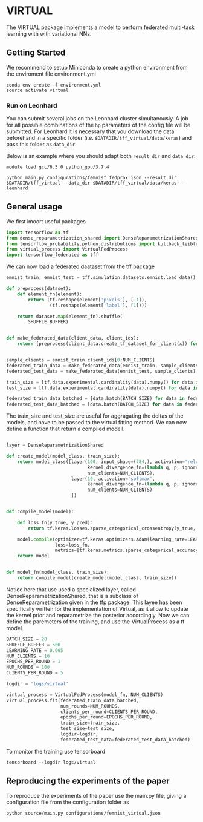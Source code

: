 # VIRTUAL

The VIRTUAL package implements a model to perform federated multi-task learning with with variational NNs.


## Getting Started

We recommend to setup Miniconda to create a python environment from the enviroment file environment.yml

```
conda env create -f environment.yml
source activate virtual
```

### Run on Leonhard
You can submit several jobs on the Leonhard cluster simultanously. A job for all possible combinations of the `hp` parameters of the config file will be submitted.
For Leonhard it is necessary that you download the data beforehand in a specific folder (i.e. `$DATADIR/tff_virtual/data/keras`) and pass this folder as `data_dir`.

Below is an example where you should adapt both `result_dir` and `data_dir`:

```
module load gcc/6.3.0 python_gpu/3.7.4

python main.py configurations/femnist_fedprox.json --result_dir $DATADIR/tff_virtual --data_dir $DATADIR/tff_virtual/data/keras --leonhard
```

## General usage

We first imoort useful packages


```python
import tensorflow as tf
from dense_reparametrization_shared import DenseReparametrizationShared
from tensorflow_probability.python.distributions import kullback_leibler as kl_lib
from virtual_process import VirtualFedProcess
import tensorflow_federated as tff
```

We can now load a federated daataset from the tff package

```python
emnist_train, emnist_test = tff.simulation.datasets.emnist.load_data()

def preprocess(dataset):
    def element_fn(element):
        return (tf.reshape(element['pixels'], [-1]),
                (tf.reshape(element['label'], [1])))

    return dataset.map(element_fn).shuffle(
        SHUFFLE_BUFFER)


def make_federated_data(client_data, client_ids):
    return [preprocess(client_data.create_tf_dataset_for_client(x)) for x in client_ids]


sample_clients = emnist_train.client_ids[0:NUM_CLIENTS]
federated_train_data = make_federated_data(emnist_train, sample_clients)
federated_test_data = make_federated_data(emnist_test, sample_clients)

train_size = [tf.data.experimental.cardinality(data).numpy() for data in federated_train_data]
test_size = [tf.data.experimental.cardinality(data).numpy() for data in federated_test_data]

federated_train_data_batched = [data.batch(BATCH_SIZE) for data in federated_train_data]
federated_test_data_batched = [data.batch(BATCH_SIZE) for data in federated_test_data]

```
The train_size and test_size are useful for aggragating the deltas of the models, and have to be passed to the virtual fitting method. 
We can now define a function that return a compiled modell.


```python

layer = DenseReparametrizationShared

def create_model(model_class, train_size):
    return model_class([layer(100, input_shape=(784,), activation='relu',
                              kernel_divergence_fn=(lambda q, p, ignore: kl_lib.kl_divergence(q, p)/float(train_size)),
                              num_clients=NUM_CLIENTS),
                        layer(10, activation='softmax',
                              kernel_divergence_fn=(lambda q, p, ignore: kl_lib.kl_divergence(q, p)/float(train_size)),
                              num_clients=NUM_CLIENTS)
                        ])


def compile_model(model):

    def loss_fn(y_true, y_pred):
        return tf.keras.losses.sparse_categorical_crossentropy(y_true, y_pred) + sum(model.losses)

    model.compile(optimizer=tf.keras.optimizers.Adam(learning_rate=LEARNING_RATE),
                  loss=loss_fn,
                  metrics=[tf.keras.metrics.sparse_categorical_accuracy])
    return model


def model_fn(model_class, train_size):
    return compile_model(create_model(model_class, train_size))

```

Notice here that use used a specialized layer, called DenseReparametrizationShared, that is a subclass of DenseReparametrization given in the tfp package.
This layee has been specifically written for the implementation of Virtual, as it allow to update the kernel prior and reparametrize the posterior accordingly. 
Now we can define the paremeters of the training, and use the VirtualProcess as a tf model.

```python
BATCH_SIZE = 20
SHUFFLE_BUFFER = 500
LEARNING_RATE = 0.005
NUM_CLIENTS = 10
EPOCHS_PER_ROUND = 1
NUM_ROUNDS = 100
CLIENTS_PER_ROUND = 5

logdir = 'logs/virtual'

virtual_process = VirtualFedProcess(model_fn, NUM_CLIENTS)
virtual_process.fit(federated_train_data_batched,
                    num_rounds=NUM_ROUNDS,
                    clients_per_round=CLIENTS_PER_ROUND,
                    epochs_per_round=EPOCHS_PER_ROUND,
                    train_size=train_size,
                    test_size=test_size,
                    logdir=logdir,
                    federated_test_data=federated_test_data_batched)
```

To monitor the training use tensorboard:

```
tensorboard --logdir logs/virtual
```

## Reproducing the experiments of the paper

To reproduce the experiments of the paper use the main.py file, giving a configuration file from the configuration folder as 

```
python source/main.py configurations/femnist_virtual.json 
```
